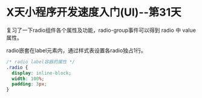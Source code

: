 # X天小程序开发速度入门(UI)--第31天

复习了一下radio组件各个属性及功能，radio-group事件可以得到 radio 中 value属性。

radio嵌套在label元素内，通过样式表设置各radio独占1行。

```css
/* radio label容器的属性 */
.radio {
  display: inline-block;
  width: 100%;
  padding: 3px;
}
```

